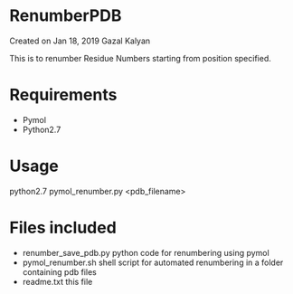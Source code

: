 # RenumberPDB
Created on Jan 18, 2019 
Gazal Kalyan

This is to renumber Residue Numbers starting from position specified.

# Requirements
- Pymol
- Python2.7


# Usage
python2.7 pymol_renumber.py <pdb_filename>

# Files included
- renumber_save_pdb.py python code for renumbering using pymol
- pymol_renumber.sh shell script for automated renumbering in a folder containing pdb files
- readme.txt this file
